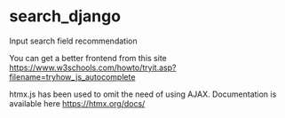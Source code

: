 # search_django
Input search field recommendation

You can get a better frontend from this site
https://www.w3schools.com/howto/tryit.asp?filename=tryhow_js_autocomplete  

htmx.js has been used to omit the need of using AJAX. Documentation is available here 
https://htmx.org/docs/
